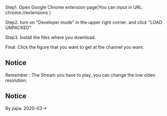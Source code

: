 Step1.
Open Google Chrome extension page(You can input in URL: chrome://extensions )

Step2.
turn on "Developer mode" in the upper right corner.
and click "LOAD UNPACKED"

Step3.
Install the files where you download.

Final.
Click the figure that you want to get at the channel you want.
## Notice ## 
Remember : The Stream you have to play, you can change the low video resolution.
## Notice ##

By jiajia. 2020-03-*
